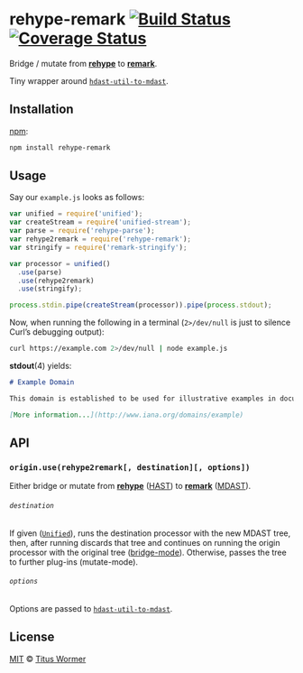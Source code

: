 # rehype-remark [![Build Status][travis-badge]][travis] [![Coverage Status][codecov-badge]][codecov]

Bridge / mutate from [**rehype**][rehype] to [**remark**][remark].

Tiny wrapper around [`hdast-util-to-mdast`][to-mdast].

## Installation

[npm][npm-install]:

```bash
npm install rehype-remark
```

## Usage

Say our `example.js` looks as follows:

```js
var unified = require('unified');
var createStream = require('unified-stream');
var parse = require('rehype-parse');
var rehype2remark = require('rehype-remark');
var stringify = require('remark-stringify');

var processor = unified()
  .use(parse)
  .use(rehype2remark)
  .use(stringify);

process.stdin.pipe(createStream(processor)).pipe(process.stdout);
```

Now, when running the following in a terminal (`2>/dev/null` is just to
silence Curl’s debugging output):

```sh
curl https://example.com 2>/dev/null | node example.js
```

**stdout**(4) yields:

```markdown
# Example Domain

This domain is established to be used for illustrative examples in documents. You may use this domain in examples without prior coordination or asking for permission.

[More information...](http://www.iana.org/domains/example)
```

## API

### `origin.use(rehype2remark[, destination][, options])`

Either bridge or mutate from [**rehype**][rehype] ([HAST][]) to
[**remark**][remark] ([MDAST][]).

###### `destination`

If given ([`Unified`][processor]), runs the destination processor
with the new MDAST tree, then, after running discards that tree and
continues on running the origin processor with the original tree
([bridge-mode][bridge]).  Otherwise, passes the tree to further
plug-ins (mutate-mode).

###### `options`

Options are passed to [`hdast-util-to-mdast`][to-mdast].

## License

[MIT][license] © [Titus Wormer][author]

<!-- Definitions -->

[travis-badge]: https://img.shields.io/travis/wooorm/rehype-remark.svg

[travis]: https://travis-ci.org/wooorm/rehype-remark

[codecov-badge]: https://img.shields.io/codecov/c/github/wooorm/rehype-remark.svg

[codecov]: https://codecov.io/github/wooorm/rehype-remark

[npm-install]: https://docs.npmjs.com/cli/install

[license]: LICENSE

[author]: http://wooorm.com

[mdast]: https://github.com/syntax-tree/mdast

[hast]: https://github.com/syntax-tree/hast

[remark]: https://github.com/wooorm/remark

[rehype]: https://github.com/wooorm/rehype

[processor]: https://github.com/wooorm/unified#processor

[bridge]: https://github.com/wooorm/unified#bridge

[to-mdast]: https://github.com/syntax-tree/hast-util-to-mdast
